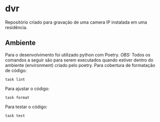 # dvr

Repositório criado para gravação de uma camera IP instalada em uma residência.

## Ambiente
Para o desenvolvimento foi utilizado python com Poetry.
*_OBS:_* Todos os comandos a seguir são para serem executados quando estiver dentro do ambiente (environment) criado pelo poetry.
Para cobertura de formatação de código:
```
task lint
```
Para ajustar o código:
```
task format
```
Para testar o código:
```
task test
```
